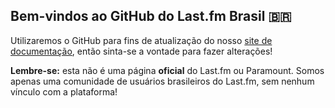 ## Bem-vindos ao GitHub do Last.fm Brasil 🇧🇷

Utilizaremos o GitHub para fins de atualização do nosso [site de documentação](https://lastfm.rys.wtf), então sinta-se a vontade para fazer alterações!

**Lembre-se:** esta não é uma página **oficial** do Last.fm ou Paramount. Somos apenas uma comunidade de usuários brasileiros do Last.fm, sem nenhum vínculo com a plataforma!
